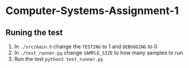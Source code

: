 # Computer-Systems-Assignment-1

## Runing the test
1. In `./src/main.h` change the `TESTING` to 1 and `DEBUGGING` to 0
2. In `./test_runner.py` change `SAMPLE_SIZE` to how many samples to run
2. Run the test `python3 test_runner.py`
